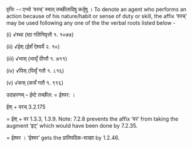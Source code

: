 

वृत्तिः --ः एभ्यो ‘वरच्’ स्यात् तच्‍छीलादिषु कर्तृषु । To denote an agent who performs an action because of his nature/habit or sense of duty or skill, the affix ‘वरच्’ may be used following any one of the the verbal roots listed below -

(i) √स्था (ष्ठा गतिनिवृत्तौ १. १०७७)

(ii) √ईश् (ईशँ ऐश्वर्ये २. १०)

(iii) √भास् (भासृँ दीप्तौ १. ७११)

(iv) √पिस् (पिसृँ गतौ १. ८१६)

(v) √कस् (कसँ गतौ १. ९९६)


उदाहरणम् – ईष्टे तच्छील: = ईश्वर: ।


ईश् + वरच् 3.2.175

= ईश् + वर 1.3.3, 1.3.9. Note: 7.2.8 prevents the affix ‘वर’ from taking the augment ‘इट्’ which would have been done by 7.2.35.

= ईश्वर । ‘ईश्वर’ gets the प्रातिपदिक-सञ्ज्ञा by 1.2.46.

